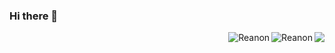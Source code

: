### Hi there 👋

<!--
**Reanon/Reanon** is a ✨ _special_ ✨ repository because its `README.md` (this file) appears on your GitHub profile.

Here are some ideas to get you started:

- 🔭 I’m currently working on ...
- 🌱 I’m currently learning ...
- 👯 I’m looking to collaborate on ...
- 🤔 I’m looking for help with ...
- 💬 Ask me about ...
- 📫 How to reach me: ...
- 😄 Pronouns: ...
- ⚡ Fun fact: ...
-->

<!-- 在右边显示热门语言和状态  -->
<img align="right" src="https://github-readme-stats.vercel.app/api?username=reanon&show_icons=true&icon_color=805AD5&text_color=718096&bg_color=ffffff&hide_title=true&count_private=true" />

 <p><img align="right" src="https://github-readme-streak-stats.herokuapp.com/?user=reanon" alt="Reanon" /></p>

 <p><img align="right" src="https://github-readme-stats-git-master-rstaa-rickstaa.vercel.app/api/top-langs/?username=reanon&layout=compact" alt="Reanon" /></p>


 
